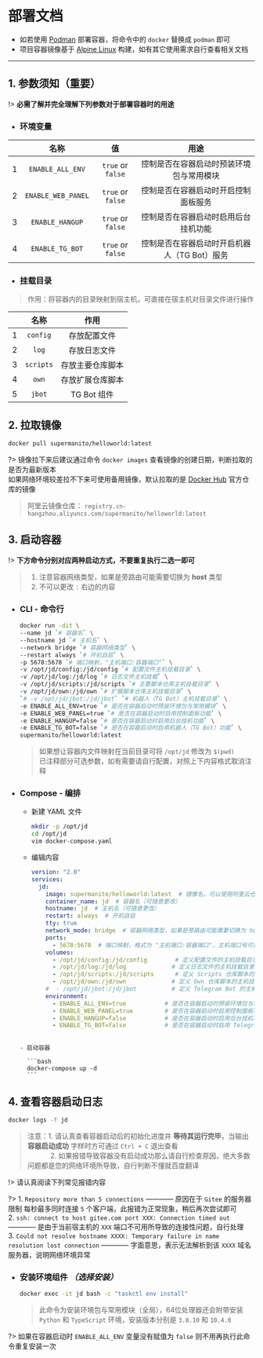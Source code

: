# 部署文档
- 如若使用 [Podman](https://podman.io) 部署容器，将命令中的 `docker` 替换成 `podman` 即可
- 项目容器镜像基于 [Alpine Linux](https://www.alpinelinux.org) 构建，如有其它使用需求自行查看相关文档

***

## 1. 参数须知（重要）
!> __必需了解并完全理解下列参数对于部署容器时的用途__

- ### 环境变量 <!-- {docsify-ignore} -->

|       |          名称           |         值          |                   用途                 |
| :---: | :--------------------: | :---------------: | :--------------------------------------: |
|   1   |    `ENABLE_ALL_ENV`    |  `true` or `false`  |   控制是否在容器启动时预装环境包与常用模块    |
|   2   |   `ENABLE_WEB_PANEL`   |  `true` or `false`  |     控制是否在容器启动时开启控制面板服务     |
|   3   |    `ENABLE_HANGUP`     |  `true` or `false`  |     控制是否在容器启动时启用后台挂机功能     |
|   4   |    `ENABLE_TG_BOT`     |  `true` or `false`  | 控制是否在容器启动时开启机器人（TG Bot）服务 |

- ### 挂载目录 <!-- {docsify-ignore} -->

> 作用：将容器内的目录映射到宿主机，可直接在宿主机对目录文件进行操作

|       |  名称   |       作用       |
| :---: | :-------: | :--------------: |
|   1   | `config`  |   存放配置文件   |
|   2   |   `log`   |   存放日志文件   |
|   3   | `scripts` | 存放主要仓库脚本 |
|   4   |   `own`   | 存放扩展仓库脚本 |
|   5   |  `jbot`   |   TG Bot 组件    |

## 2. 拉取镜像
```bash
docker pull supermanito/helloworld:latest
```
?> 镜像拉下来后建议通过命令 `docker images` 查看镜像的创建日期，判断拉取的是否为最新版本\
  如果网络环境较差拉不下来可使用备用镜像，默认拉取的是 [Docker Hub](https://hub.docker.com/r/supermanito/helloworld) 官方仓库的镜像
> 阿里云镜像仓库： `registry.cn-hangzhou.aliyuncs.com/supermanito/helloworld:latest`

## 3. 启动容器

!> __下方命令分别对应两种启动方式，不要重复执行二选一即可__

> 1. 注意容器网络类型，如果是旁路由可能需要切换为 **host** 类型
> 2. 不可以更改 `:` 右边的内容

- ### CLI - 命令行

    ```bash
    docker run -dit \
    --name jd `# 容器名` \
    --hostname jd `# 主机名` \
    --network bridge `# 容器网络类型` \
    --restart always `# 开机自启` \
    -p 5678:5678 `# 端口映射，"主机端口:容器端口"` \
    -v /opt/jd/config:/jd/config `# 配置文件主机挂载目录` \
    -v /opt/jd/log:/jd/log `# 日志文件主机挂载` \
    -v /opt/jd/scripts:/jd/scripts `# 主要脚本仓库主机挂载目录` \
    -v /opt/jd/own:/jd/own `# 扩展脚本仓库主机挂载目录` \
    `# -v /opt/jd/jbot:/jd/jbot` `# 机器人（TG Bot）主机挂载目录` \
    -e ENABLE_ALL_ENV=true `# 是否在容器启动时预装环境包与常用模块` \
    -e ENABLE_WEB_PANEL=true `# 是否在容器启动时启用控制面板功能` \
    -e ENABLE_HANGUP=false `# 是否在容器启动时启用后台挂机功能` \
    -e ENABLE_TG_BOT=false `# 是否在容器启动时启用机器人（TG Bot）功能` \
    supermanito/helloworld:latest
    ```
    > 如果想让容器内文件映射在当前目录可将 `/opt/jd` 修改为 `$(pwd)`\
    > 已注释部分可选参数，如有需要请自行配置，对照上下内容格式取消注释

- ### Compose - 编排

    - 新建 YAML 文件

      ```bash
      mkdir -p /opt/jd
      cd /opt/jd
      vim docker-compose.yaml
      ```

    - 编辑内容

      ```yaml
      version: "2.0"
      services:
        jd:
          image: supermanito/helloworld:latest  # 镜像名，可以使用阿里云仓库的备用镜像
          container_name: jd  # 容器名（可随意更改）
          hostname: jd  # 主机名（可随意更改）
          restart: always  # 开机自启
          tty: true
          network_mode: bridge  # 容器网络类型，如果是旁路由可能需要切换为 host 类型
          ports:
            - 5678:5678  # 端口映射，格式为 "主机端口:容器端口"，主机端口号可自定义，容器端口用来访问控制面板不可修改
          volumes:
            - /opt/jd/config:/jd/config        # 定义配置文件的主机挂载目录为 /opt/jd/config
            - /opt/jd/log:/jd/log             # 定义日志文件的主机挂载目录为 /opt/jd/log
            - /opt/jd/scripts:/jd/scripts      # 定义 Scripts 仓库脚本的主机挂载目录为 /opt/jd/scripts
            - /opt/jd/own:/jd/own             # 定义 Own 仓库脚本的主机挂载目录为 /opt/jd/own
          #  - /opt/jd/jbot:/jd/jbot          # 定义 Telegram Bot 的主机挂载目录为 /opt/jd/jbot
          environment:
            - ENABLE_ALL_ENV=true           # 是否在容器启动时预装环境包与常用模块
            - ENABLE_WEB_PANEL=true         # 是否在容器启动时启用控制面板功能
            - ENABLE_HANGUP=false           # 是否在容器启动时启用后台挂机功能
            - ENABLE_TG_BOT=false           # 是否在容器启动时启用 Telegram Bot 功能
    ```

    - 启动容器

      ```bash
      docker-compose up -d
      ```

## 4. 查看容器启动日志

```bash
docker logs -f jd
```

> 注意：1. 请认真查看容器启动后的初始化进度并 **等待其运行完毕**，当输出 **容器启动成功** 字样时方可通过 `Ctrl + C` 退出查看\
    ㅤ ㅤㅤ 2. 如果报错导致容器没有启动成功那么请自行检查原因，绝大多数问题都是您的网络环境所导致，自行判断不懂就百度翻译

!> 请认真阅读下列常见报错内容

?> 1. `Repository more than 5 connections` ———— 原因在于 `Gitee` 的服务器限制 每秒最多同时连接 `5` 个客户端，此报错为正常现象，稍后再次尝试即可\
    2. `ssh: connect to host gitee.com port XXX: Connection timed out` ———— 是由于当前宿主机的 `XXX` 端口不可用所导致的连接性问题，自行处理\
    3. `Could not resolve hostname XXXX: Temporary failure in name resolution lost connection` ———— 字面意思，表示无法解析到该 `XXXX` 域名服务器，说明网络环境异常

  - ### 安装环境组件 _（选择安装）_ <!-- {docsify-ignore} -->

    ```bash
    docker exec -it jd bash -c "taskctl env install"
    ```
    > 此命令为安装环境包与常用模块（全局），64位处理器还会附带安装 `Python` 和 `TypeScript` 环境，安装版本分别是 `3.8.10` 和 `10.4.0`

  ?> 如果在容器启动时 `ENABLE_ALL_ENV` 变量没有赋值为 `false` 则不用再执行此命令重复安装一次
